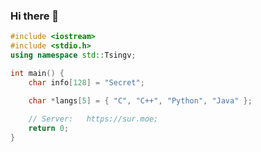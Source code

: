 ### Hi there 👋

```C++
#include <iostream>
#include <stdio.h>
using namespace std::Tsingv;

int main() {
    char info[128] = "Secret";

    char *langs[5] = { "C", "C++", "Python", "Java" };
    
    // Server:   https://sur.moe;
    return 0; 
}
``` 

<!--
**Tsingv/Tsingv** is a ✨ _special_ ✨ repository because its `README.md` (this file) appears on your GitHub profile.

Here are some ideas to get you started:

- 🔭 I’m currently working on ...
- 🌱 I’m currently learning ...
- 👯 I’m looking to collaborate on ...
- 🤔 I’m looking for help with ...
- 💬 Ask me about ...
- 📫 How to reach me: ...
- 😄 Pronouns: ...
- ⚡ Fun fact: ...
-->
